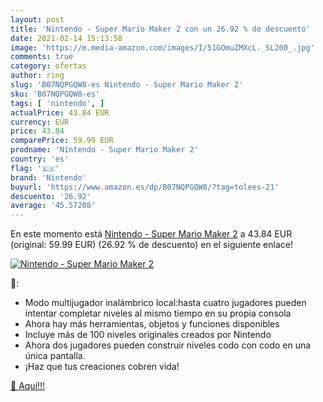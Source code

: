 ```yaml
---
layout: post
title: 'Nintendo - Super Mario Maker 2 con un 26.92 % de descuento'
date: 2021-02-14 15:13:58
image: 'https://m.media-amazon.com/images/I/51GOmuZMXcL._SL200_.jpg'
comments: true
category: ofertas
author: ring
slug: 'B07NQPGQW8-es Nintendo - Super Mario Maker 2'
sku: 'B07NQPGQW8-es'
tags: [ 'nintendo', ]
actualPrice: 43.84 EUR
currency: EUR
price: 43.84
comparePrice: 59.99 EUR
prodname: 'Nintendo - Super Mario Maker 2'
country: 'es'
flag: '🇪🇸'
brand: 'Nintendo'
buyurl: 'https://www.amazon.es/dp/B07NQPGQW8/?tag=tolees-21'
descuento: '26.92'
average: '45.57208'
---
```


En este momento está [Nintendo - Super Mario Maker 2](https://www.amazon.es/dp/B07NQPGQW8/?tag=tolees-21) a 43.84 EUR (original: 59.99 EUR) (26.92 %  de descuento) en el siguiente enlace!

[![Nintendo - Super Mario Maker 2](https://m.media-amazon.com/images/I/51GOmuZMXcL._SL200_.jpg)](https://www.amazon.es/dp/B07NQPGQW8/?tag=tolees-21)

🔎:

- Modo multijugador inalámbrico local:hasta cuatro jugadores pueden intentar completar niveles al mismo tiempo en su propia consola
- Ahora hay más herramientas, objetos y funciones disponibles
- Incluye más de 100 niveles originales creados por Nintendo
- Ahora dos jugadores pueden construir niveles codo con codo en una única pantalla.
- ¡Haz que tus creaciones cobren vida!

[🛒 Aquí!!!](https://www.amazon.es/dp/B07NQPGQW8/?tag=tolees-21)
